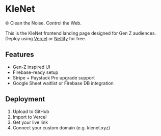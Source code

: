 # KleNet

🌐 Clean the Noise. Control the Web.

This is the KleNet frontend landing page designed for Gen Z audiences.
Deploy using [Vercel](https://vercel.com) or [Netlify](https://netlify.com) for free.

## Features
- Gen-Z inspired UI
- Firebase-ready setup
- Stripe + Paystack Pro upgrade support
- Google Sheet waitlist or Firebase DB integration

## Deployment
1. Upload to GitHub
2. Import to Vercel
3. Get your live link
4. Connect your custom domain (e.g. klenet.xyz)
